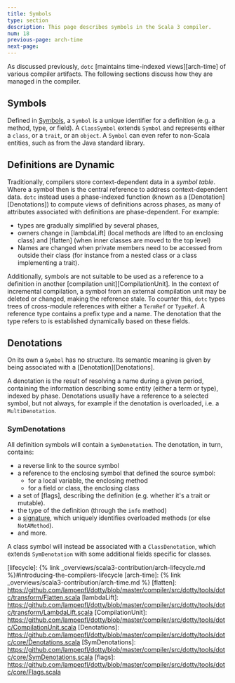 ```yaml
---
title: Symbols
type: section
description: This page describes symbols in the Scala 3 compiler.
num: 18
previous-page: arch-time
next-page:
---
```


As discussed previously, `dotc` [maintains time-indexed views][arch-time] of various
compiler artifacts. The following sections discuss how they are managed in the compiler.

## Symbols

Defined in [Symbols], a `Symbol` is a unique identifier for a definition (e.g. a method,
type, or field).  A `ClassSymbol` extends `Symbol` and represents either a
`class`, or a `trait`, or an `object`. A `Symbol` can even refer to non-Scala entities,
such as from the Java standard library.

## Definitions are Dynamic

Traditionally, compilers store context-dependent data in a _symbol table_.
Where a symbol then is the central reference to address context-dependent data.
`dotc` instead uses a phase-indexed function (known as
a [Denotation][Denotations]) to compute views of definitions across phases,
as many of attributes associated with definitions are phase-dependent. For example:
- types are gradually simplified by several phases,
- owners change in [lambdaLift] (local methods are lifted to an enclosing class)
  and [flatten] (when inner classes are moved to the top level)
- Names are changed when private members need to be accessed from outside
  their class (for instance from a nested class or a class implementing
  a trait).

Additionally, symbols are not suitable to be used as a reference to
a definition in another [compilation unit][CompilationUnit].
In the context of incremental compilation, a symbol from
an external compilation unit may be deleted or changed, making the reference
stale. To counter this, `dotc` types trees of cross-module references with either
a `TermRef` or `TypeRef`. A reference type contains a prefix type and a name.
The denotation that the type refers to is established dynamically based on
these fields.

## Denotations

On its own a `Symbol` has no structure. Its semantic meaning is given by being associated
with a [Denotation][Denotations].

A denotation is the result of resolving a name during a given period, containing the information
describing some entity (either a term or type), indexed by phase. Denotations usually have a
reference to a selected symbol, but not always, for example if the denotation is overloaded,
i.e. a `MultiDenotation`.

### SymDenotations
All definition symbols will contain a `SymDenotation`. The denotation, in turn, contains:
- a reverse link to the source symbol
- a reference to the enclosing symbol that defined the source symbol:
  - for a local variable, the enclosing method
  - for a field or class, the enclosing class
- a set of [flags], describing the definition (e.g. whether it's a trait or mutable).
- the type of the definition (through the `info` method)
- a [signature][Signature1], which uniquely identifies overloaded methods (or else `NotAMethod`).
- and more.

A class symbol will instead be associated with a `ClassDenotation`, which extends `SymDenotation`
with some additional fields specific for classes.

[Signature1]: https://github.com/lampepfl/dotty/blob/a527f3b1e49c0d48148ccfb2eb52e3302fc4a349/compiler/src/dotty/tools/dotc/core/Signature.scala#L9-L33
[Symbols]: https://github.com/lampepfl/dotty/blob/master/compiler/src/dotty/tools/dotc/core/Symbols.scala
[lifecycle]: {% link _overviews/scala3-contribution/arch-lifecycle.md %}#introducing-the-compilers-lifecycle
[arch-time]: {% link _overviews/scala3-contribution/arch-time.md %}
[flatten]: https://github.com/lampepfl/dotty/blob/master/compiler/src/dotty/tools/dotc/transform/Flatten.scala
[lambdaLift]: https://github.com/lampepfl/dotty/blob/master/compiler/src/dotty/tools/dotc/transform/LambdaLift.scala
[CompilationUnit]: https://github.com/lampepfl/dotty/blob/master/compiler/src/dotty/tools/dotc/CompilationUnit.scala
[Denotations]: https://github.com/lampepfl/dotty/blob/master/compiler/src/dotty/tools/dotc/core/Denotations.scala
[SymDenotations]: https://github.com/lampepfl/dotty/blob/master/compiler/src/dotty/tools/dotc/core/SymDenotations.scala
[flags]: https://github.com/lampepfl/dotty/blob/master/compiler/src/dotty/tools/dotc/core/Flags.scala
